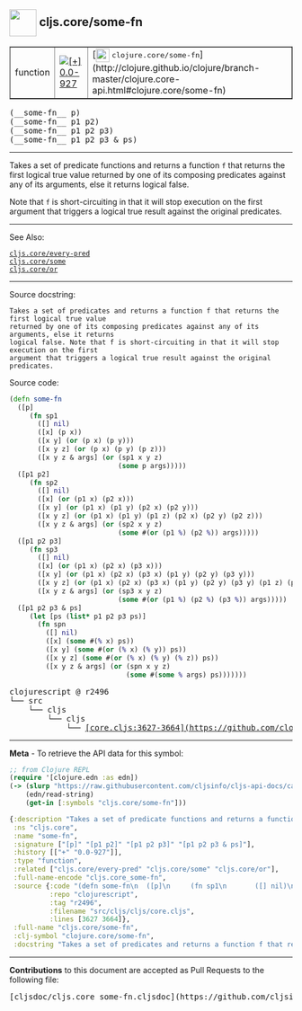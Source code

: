 ## <img width="48px" valign="middle" src="http://i.imgur.com/Hi20huC.png"> cljs.core/some-fn

 <table border="1">
<tr>

<td>function</td>
<td><a href="https://github.com/cljsinfo/cljs-api-docs/tree/0.0-927"><img valign="middle" alt="[+] 0.0-927" src="https://img.shields.io/badge/+-0.0--927-lightgrey.svg"></a> </td>
<td>
[<img height="24px" valign="middle" src="http://i.imgur.com/1GjPKvB.png"> <samp>clojure.core/some-fn</samp>](http://clojure.github.io/clojure/branch-master/clojure.core-api.html#clojure.core/some-fn)
</td>
</tr>
</table>

 <samp>
(__some-fn__ p)<br>
</samp>
 <samp>
(__some-fn__ p1 p2)<br>
</samp>
 <samp>
(__some-fn__ p1 p2 p3)<br>
</samp>
 <samp>
(__some-fn__ p1 p2 p3 & ps)<br>
</samp>

---

Takes a set of predicate functions and returns a function `f` that returns the
first logical true value returned by one of its composing predicates against any
of its arguments, else it returns logical false.

Note that `f` is short-circuiting in that it will stop execution on the first
argument that triggers a logical true result against the original predicates.

---


See Also:

[`cljs.core/every-pred`](cljs.core_every-pred.md)<br>
[`cljs.core/some`](cljs.core_some.md)<br>
[`cljs.core/or`](cljs.core_or.md)<br>

---

Source docstring:

```
Takes a set of predicates and returns a function f that returns the first logical true value
returned by one of its composing predicates against any of its arguments, else it returns
logical false. Note that f is short-circuiting in that it will stop execution on the first
argument that triggers a logical true result against the original predicates.
```

Source code:

```clj
(defn some-fn
  ([p]
     (fn sp1
       ([] nil)
       ([x] (p x))
       ([x y] (or (p x) (p y)))
       ([x y z] (or (p x) (p y) (p z)))
       ([x y z & args] (or (sp1 x y z)
                           (some p args)))))
  ([p1 p2]
     (fn sp2
       ([] nil)
       ([x] (or (p1 x) (p2 x)))
       ([x y] (or (p1 x) (p1 y) (p2 x) (p2 y)))
       ([x y z] (or (p1 x) (p1 y) (p1 z) (p2 x) (p2 y) (p2 z)))
       ([x y z & args] (or (sp2 x y z)
                           (some #(or (p1 %) (p2 %)) args)))))
  ([p1 p2 p3]
     (fn sp3
       ([] nil)
       ([x] (or (p1 x) (p2 x) (p3 x)))
       ([x y] (or (p1 x) (p2 x) (p3 x) (p1 y) (p2 y) (p3 y)))
       ([x y z] (or (p1 x) (p2 x) (p3 x) (p1 y) (p2 y) (p3 y) (p1 z) (p2 z) (p3 z)))
       ([x y z & args] (or (sp3 x y z)
                           (some #(or (p1 %) (p2 %) (p3 %)) args)))))
  ([p1 p2 p3 & ps]
     (let [ps (list* p1 p2 p3 ps)]
       (fn spn
         ([] nil)
         ([x] (some #(% x) ps))
         ([x y] (some #(or (% x) (% y)) ps))
         ([x y z] (some #(or (% x) (% y) (% z)) ps))
         ([x y z & args] (or (spn x y z)
                             (some #(some % args) ps)))))))
```

 <pre>
clojurescript @ r2496
└── src
    └── cljs
        └── cljs
            └── <ins>[core.cljs:3627-3664](https://github.com/clojure/clojurescript/blob/r2496/src/cljs/cljs/core.cljs#L3627-L3664)</ins>
</pre>


---

__Meta__ - To retrieve the API data for this symbol:

```clj
;; from Clojure REPL
(require '[clojure.edn :as edn])
(-> (slurp "https://raw.githubusercontent.com/cljsinfo/cljs-api-docs/catalog/cljs-api.edn")
    (edn/read-string)
    (get-in [:symbols "cljs.core/some-fn"]))
```

```clj
{:description "Takes a set of predicate functions and returns a function `f` that returns the\nfirst logical true value returned by one of its composing predicates against any\nof its arguments, else it returns logical false.\n\nNote that `f` is short-circuiting in that it will stop execution on the first\nargument that triggers a logical true result against the original predicates.",
 :ns "cljs.core",
 :name "some-fn",
 :signature ["[p]" "[p1 p2]" "[p1 p2 p3]" "[p1 p2 p3 & ps]"],
 :history [["+" "0.0-927"]],
 :type "function",
 :related ["cljs.core/every-pred" "cljs.core/some" "cljs.core/or"],
 :full-name-encode "cljs.core_some-fn",
 :source {:code "(defn some-fn\n  ([p]\n     (fn sp1\n       ([] nil)\n       ([x] (p x))\n       ([x y] (or (p x) (p y)))\n       ([x y z] (or (p x) (p y) (p z)))\n       ([x y z & args] (or (sp1 x y z)\n                           (some p args)))))\n  ([p1 p2]\n     (fn sp2\n       ([] nil)\n       ([x] (or (p1 x) (p2 x)))\n       ([x y] (or (p1 x) (p1 y) (p2 x) (p2 y)))\n       ([x y z] (or (p1 x) (p1 y) (p1 z) (p2 x) (p2 y) (p2 z)))\n       ([x y z & args] (or (sp2 x y z)\n                           (some #(or (p1 %) (p2 %)) args)))))\n  ([p1 p2 p3]\n     (fn sp3\n       ([] nil)\n       ([x] (or (p1 x) (p2 x) (p3 x)))\n       ([x y] (or (p1 x) (p2 x) (p3 x) (p1 y) (p2 y) (p3 y)))\n       ([x y z] (or (p1 x) (p2 x) (p3 x) (p1 y) (p2 y) (p3 y) (p1 z) (p2 z) (p3 z)))\n       ([x y z & args] (or (sp3 x y z)\n                           (some #(or (p1 %) (p2 %) (p3 %)) args)))))\n  ([p1 p2 p3 & ps]\n     (let [ps (list* p1 p2 p3 ps)]\n       (fn spn\n         ([] nil)\n         ([x] (some #(% x) ps))\n         ([x y] (some #(or (% x) (% y)) ps))\n         ([x y z] (some #(or (% x) (% y) (% z)) ps))\n         ([x y z & args] (or (spn x y z)\n                             (some #(some % args) ps)))))))",
          :repo "clojurescript",
          :tag "r2496",
          :filename "src/cljs/cljs/core.cljs",
          :lines [3627 3664]},
 :full-name "cljs.core/some-fn",
 :clj-symbol "clojure.core/some-fn",
 :docstring "Takes a set of predicates and returns a function f that returns the first logical true value\nreturned by one of its composing predicates against any of its arguments, else it returns\nlogical false. Note that f is short-circuiting in that it will stop execution on the first\nargument that triggers a logical true result against the original predicates."}

```

---

__Contributions__ to this document are accepted as Pull Requests to the following file:

 <pre>
[cljsdoc/cljs.core_some-fn.cljsdoc](https://github.com/cljsinfo/cljs-api-docs/blob/master/cljsdoc/cljs.core_some-fn.cljsdoc)
</pre>

